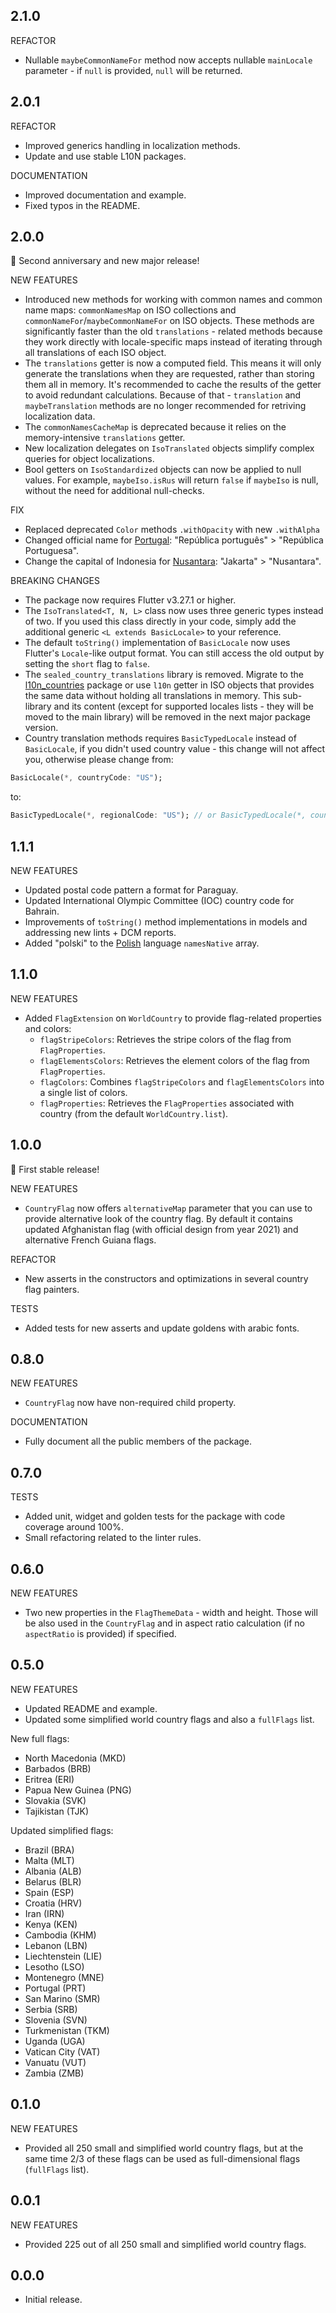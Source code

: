 ## 2.1.0

REFACTOR

- Nullable `maybeCommonNameFor` method now accepts nullable `mainLocale` parameter - if `null` is provided, `null` will be returned.

## 2.0.1

REFACTOR

- Improved generics handling in localization methods.
- Update and use stable L10N packages.

DOCUMENTATION

- Improved documentation and example.
- Fixed typos in the README.

## 2.0.0

🎉 Second anniversary and new major release!

NEW FEATURES

- Introduced new methods for working with common names and common name maps: `commonNamesMap` on ISO collections and `commonNameFor`/`maybeCommonNameFor` on ISO objects. These methods are significantly faster than the old `translations` - related methods because they work directly with locale-specific maps instead of iterating through all translations of each ISO object.
- The `translations` getter is now a computed field. This means it will only generate the translations when they are requested, rather than storing them all in memory. It's recommended to cache the results of the getter to avoid redundant calculations. Because of that - `translation` and `maybeTranslation` methods are no longer recommended for retriving localization data.
- The `commonNamesCacheMap` is deprecated because it relies on the memory-intensive `translations` getter.
- New localization delegates on `IsoTranslated` objects simplify complex queries for object localizations.
- Bool getters on `IsoStandardized` objects can now be applied to null values. For example, `maybeIso.isRus` will return `false` if `maybeIso` is null, without the need for additional null-checks.

FIX

- Replaced deprecated `Color` methods `.withOpacity` with new `.withAlpha`
- Changed official name for [Portugal](https://gitlab.com/restcountries/restcountries/-/merge_requests/77): "República português" > "República Portuguesa".
- Change the capital of Indonesia for [Nusantara](https://gitlab.com/restcountries/restcountries/-/merge_requests/75): "Jakarta" > "Nusantara".

BREAKING CHANGES

- The package now requires Flutter v3.27.1 or higher.
- The `IsoTranslated<T, N, L>` class now uses three generic types instead of two. If you used this class directly in your code, simply add the additional generic `<L extends BasicLocale>` to your reference.
- The default `toString()` implementation of `BasicLocale` now uses Flutter's `Locale`-like output format. You can still access the old output by setting the `short` flag to `false`.
- The `sealed_country_translations` library is removed. Migrate to the [l10n_countries](https://pub.dev/packages/l10n_countries) package or use `l10n` getter in ISO objects that provides the same data without holding all translations in memory. This sub-library and its content (except for supported locales lists - they will be moved to the main library) will be removed in the next major package version.
- Country translation methods requires `BasicTypedLocale` instead of `BasicLocale`, if you didn't used country value - this change will not affect you, otherwise please change from:

```dart
BasicLocale(*, countryCode: "US");
```

to:

```dart
BasicTypedLocale(*, regionalCode: "US"); // or BasicTypedLocale(*, country: CountryUsa());
```

## 1.1.1

NEW FEATURES

- Updated postal code pattern a format for Paraguay.
- Updated International Olympic Committee (IOC) country code for Bahrain.
- Improvements of `toString()` method implementations in models and addressing new lints + DCM reports.
- Added "polski" to the [Polish](https://github.com/tsinis/sealed_world/issues/221) language `namesNative` array.

## 1.1.0

NEW FEATURES

- Added `FlagExtension` on `WorldCountry` to provide flag-related properties and colors:
  - `flagStripeColors`: Retrieves the stripe colors of the flag from `FlagProperties`.
  - `flagElementsColors`: Retrieves the element colors of the flag from `FlagProperties`.
  - `flagColors`: Combines `flagStripeColors` and `flagElementsColors` into a single list of colors.
  - `flagProperties`: Retrieves the `FlagProperties` associated with country (from the default `WorldCountry.list`).

## 1.0.0

🎉 First stable release!

NEW FEATURES

- `CountryFlag` now offers `alternativeMap` parameter that you can use to provide alternative look of the country flag. By default it contains updated Afghanistan flag (with official design from year 2021) and alternative French Guiana flags.

REFACTOR

- New asserts in the constructors and optimizations in several country flag painters.

TESTS

- Added tests for new asserts and update goldens with arabic fonts.

## 0.8.0

NEW FEATURES

- `CountryFlag` now have non-required child property.

DOCUMENTATION

- Fully document all the public members of the package.

## 0.7.0

TESTS

- Added unit, widget and golden tests for the package with code coverage around 100%.
- Small refactoring related to the linter rules.

## 0.6.0

NEW FEATURES

- Two new properties in the `FlagThemeData` - width and height. Those will be also used in the `CountryFlag` and in aspect ratio calculation (if no `aspectRatio` is provided) if specified.

## 0.5.0

NEW FEATURES

- Updated README and example.
- Updated some simplified world country flags and also a `fullFlags` list.

New full flags:

- North Macedonia (MKD)
- Barbados (BRB)
- Eritrea (ERI)
- Papua New Guinea (PNG)
- Slovakia (SVK)
- Tajikistan (TJK)

Updated simplified flags:

- Brazil (BRA)
- Malta (MLT)
- Albania (ALB)
- Belarus (BLR)
- Spain (ESP)
- Croatia (HRV)
- Iran (IRN)
- Kenya (KEN)
- Cambodia (KHM)
- Lebanon (LBN)
- Liechtenstein (LIE)
- Lesotho (LSO)
- Montenegro (MNE)
- Portugal (PRT)
- San Marino (SMR)
- Serbia (SRB)
- Slovenia (SVN)
- Turkmenistan (TKM)
- Uganda (UGA)
- Vatican City (VAT)
- Vanuatu (VUT)
- Zambia (ZMB)

## 0.1.0

NEW FEATURES

- Provided all 250 small and simplified world country flags, but at the same time 2/3 of these flags can be used as full-dimensional flags (`fullFlags` list).

## 0.0.1

NEW FEATURES

- Provided 225 out of all 250 small and simplified world country flags.

## 0.0.0

- Initial release.
